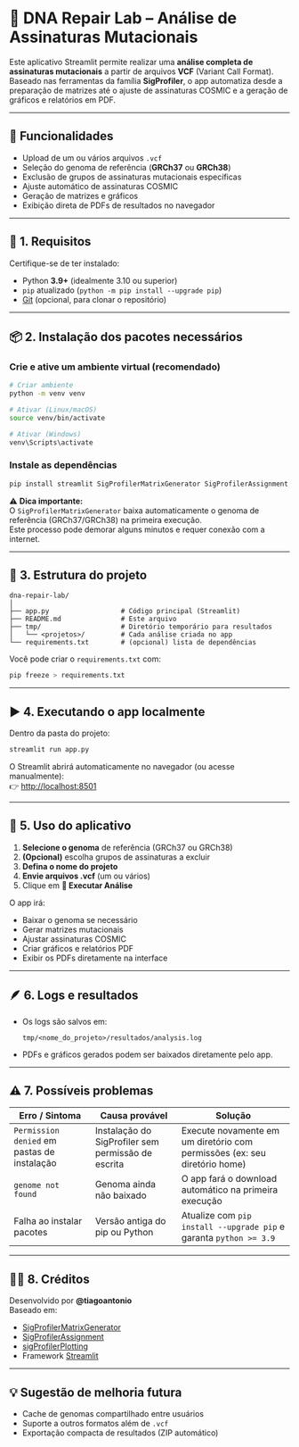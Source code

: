 # 🧬 DNA Repair Lab – Análise de Assinaturas Mutacionais

Este aplicativo Streamlit permite realizar uma **análise completa de assinaturas mutacionais** a partir de arquivos **VCF** (Variant Call Format).  
Baseado nas ferramentas da família **SigProfiler**, o app automatiza desde a preparação de matrizes até o ajuste de assinaturas COSMIC e a geração de gráficos e relatórios em PDF.

---

## 🚀 Funcionalidades

- Upload de um ou vários arquivos `.vcf`  
- Seleção do genoma de referência (**GRCh37** ou **GRCh38**)  
- Exclusão de grupos de assinaturas mutacionais específicas  
- Ajuste automático de assinaturas COSMIC  
- Geração de matrizes e gráficos
- Exibição direta de PDFs de resultados no navegador  

---

## 🧩 1. Requisitos

Certifique-se de ter instalado:
- Python **3.9+** (idealmente 3.10 ou superior)
- `pip` atualizado (`python -m pip install --upgrade pip`)
- [Git](https://git-scm.com/downloads) (opcional, para clonar o repositório)

---

## 📦 2. Instalação dos pacotes necessários

### Crie e ative um ambiente virtual (recomendado)

```bash
# Criar ambiente
python -m venv venv

# Ativar (Linux/macOS)
source venv/bin/activate

# Ativar (Windows)
venv\Scripts\activate
```

### Instale as dependências

```bash
pip install streamlit SigProfilerMatrixGenerator SigProfilerAssignment sigProfilerPlotting
```

⚠️ **Dica importante:**  
O `SigProfilerMatrixGenerator` baixa automaticamente o genoma de referência (GRCh37/GRCh38) na primeira execução.  
Este processo pode demorar alguns minutos e requer conexão com a internet.

---

## 🧬 3. Estrutura do projeto

```text
dna-repair-lab/
│
├── app.py                  # Código principal (Streamlit)
├── README.md               # Este arquivo
├── tmp/                    # Diretório temporário para resultados
│   └── <projetos>/         # Cada análise criada no app
└── requirements.txt        # (opcional) lista de dependências
```

Você pode criar o `requirements.txt` com:

```bash
pip freeze > requirements.txt
```

---

## ▶️ 4. Executando o app localmente

Dentro da pasta do projeto:

```bash
streamlit run app.py
```

O Streamlit abrirá automaticamente no navegador (ou acesse manualmente):  
👉 [http://localhost:8501](http://localhost:8501)

---

## 🧠 5. Uso do aplicativo

1. **Selecione o genoma** de referência (GRCh37 ou GRCh38)  
2. **(Opcional)** escolha grupos de assinaturas a excluir  
3. **Defina o nome do projeto**  
4. **Envie arquivos .vcf** (um ou vários)  
5. Clique em **🚀 Executar Análise**

O app irá:
- Baixar o genoma se necessário  
- Gerar matrizes mutacionais  
- Ajustar assinaturas COSMIC  
- Criar gráficos e relatórios PDF  
- Exibir os PDFs diretamente na interface  

---

## 🪶 6. Logs e resultados

- Os logs são salvos em:  
  ```
  tmp/<nome_do_projeto>/resultados/analysis.log
  ```
- PDFs e gráficos gerados podem ser baixados diretamente pelo app.  

---

## ⚠️ 7. Possíveis problemas

| Erro / Sintoma | Causa provável | Solução |
|----------------|----------------|----------|
| `Permission denied` em pastas de instalação | Instalação do SigProfiler sem permissão de escrita | Execute novamente em um diretório com permissões (ex: seu diretório home) |
| `genome not found` | Genoma ainda não baixado | O app fará o download automático na primeira execução |
| Falha ao instalar pacotes | Versão antiga do pip ou Python | Atualize com `pip install --upgrade pip` e garanta `python >= 3.9` |

---

## 👨‍🔬 8. Créditos

Desenvolvido por **@tiagoantonio**  
Baseado em:
- [SigProfilerMatrixGenerator](https://github.com/AlexandrovLab/SigProfilerMatrixGenerator)
- [SigProfilerAssignment](https://github.com/AlexandrovLab/SigProfilerAssignment)
- [sigProfilerPlotting](https://github.com/AlexandrovLab/sigProfilerPlotting)
- Framework [Streamlit](https://streamlit.io/)

---

## 💡 Sugestão de melhoria futura

- Cache de genomas compartilhado entre usuários  
- Suporte a outros formatos além de `.vcf`  
- Exportação compacta de resultados (ZIP automático)
